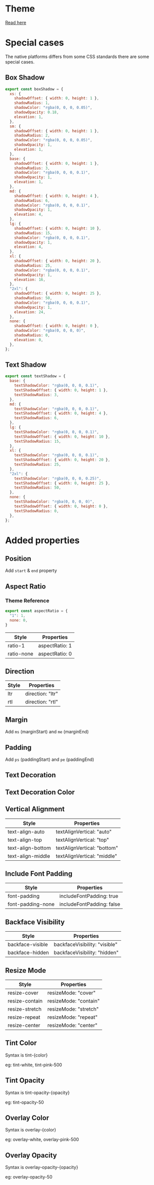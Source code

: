 # Theme

[Read here](../moon/theme.md)

# Special cases

The native platforms differs from some CSS standards there are some special cases.

## Box Shadow

```js
export const boxShadow = {
  xs: {
    shadowOffset: { width: 0, height: 1 },
    shadowRadius: 1,
    shadowColor: "rgba(0, 0, 0, 0.05)",
    shadowOpacity: 0.18,
    elevation: 1,
  },
  sm: {
    shadowOffset: { width: 0, height: 1 },
    shadowRadius: 2,
    shadowColor: "rgba(0, 0, 0, 0.05)",
    shadowOpacity: 1,
    elevation: 1,
  },
  base: {
    shadowOffset: { width: 0, height: 1 },
    shadowRadius: 3,
    shadowColor: "rgba(0, 0, 0, 0.1)",
    shadowOpacity: 1,
    elevation: 1,
  },
  md: {
    shadowOffset: { width: 0, height: 4 },
    shadowRadius: 6,
    shadowColor: "rgba(0, 0, 0, 0.1)",
    shadowOpacity: 1,
    elevation: 4,
  },
  lg: {
    shadowOffset: { width: 0, height: 10 },
    shadowRadius: 15,
    shadowColor: "rgba(0, 0, 0, 0.1)",
    shadowOpacity: 1,
    elevation: 4,
  },
  xl: {
    shadowOffset: { width: 0, height: 20 },
    shadowRadius: 25,
    shadowColor: "rgba(0, 0, 0, 0.1)",
    shadowOpacity: 1,
    elevation: 16,
  },
  "2xl": {
    shadowOffset: { width: 0, height: 25 },
    shadowRadius: 50,
    shadowColor: "rgba(0, 0, 0, 0.1)",
    shadowOpacity: 1,
    elevation: 24,
  },
  none: {
    shadowOffset: { width: 0, height: 0 },
    shadowColor: "rgba(0, 0, 0, 0)",
    shadowRadius: 0,
    elevation: 0,
  },
};
```

## Text Shadow

```js
export const textShadow = {
  base: {
    textShadowColor: "rgba(0, 0, 0, 0.1)",
    textShadowOffset: { width: 0, height: 1 },
    textShadowRadius: 3,
  },
  md: {
    textShadowColor: "rgba(0, 0, 0, 0.1)",
    textShadowOffset: { width: 0, height: 4 },
    textShadowRadius: 6,
  },
  lg: {
    textShadowColor: "rgba(0, 0, 0, 0.1)",
    textShadowOffset: { width: 0, height: 10 },
    textShadowRadius: 15,
  },
  xl: {
    textShadowColor: "rgba(0, 0, 0, 0.1)",
    textShadowOffset: { width: 0, height: 20 },
    textShadowRadius: 25,
  },
  "2xl": {
    textShadowColor: "rgba(0, 0, 0, 0.25)",
    textShadowOffset: { width: 0, height: 25 },
    textShadowRadius: 50,
  },
  none: {
    textShadowColor: "rgba(0, 0, 0, 0)",
    textShadowOffset: { width: 0, height: 0 },
    textShadowRadius: 0,
  },
};
```

# Added properties

## Position

Add `start` & `end` property

## Aspect Ratio

### Theme Reference

```js
export const aspectRatio = {
  "1": 1,
  none: 0,
}
```

| Style | Properties |
|-------|------------|
| ratio-1 | aspectRatio: 1 |
| ratio-none | 	aspectRatio: 0 |

## Direction

| Style | Properties |
|-------|------------|
| ltr | direction: "ltr" |
| rtl | direction: "rtl" |

## Margin

Add `ms` (marginStart) and `me` (marginEnd)

## Padding

Add `ps` (paddingStart) and `pe` (paddingEnd)

## Text Decoration

## Text Decoration Color

## Vertical Alignment

| Style | Properties |
|-------|------------|
| text-align-auto | textAlignVertical: "auto" |
| text-align-top | textAlignVertical: "top" |
| text-align-bottom | textAlignVertical: "bottom" |
| text-align-middle | textAlignVertical: "middle" |

## Include Font Padding

| Style | Properties |
|-------|------------|
| font-padding | includeFontPadding: true |
| font-padding-none	| includeFontPadding: false |

## Backface Visibility

| Style | Properties |
|-------|------------|
| backface-visible | backfaceVisibility: "visible" |
| backface-hidden | backfaceVisibility: "hidden" |

## Resize Mode

| Style | Properties |
|-------|------------|
| resize-cover | resizeMode: "cover" |
| resize-contain | resizeMode: "contain" |
| resize-stretch | resizeMode: "stretch" |
| resize-repeat | resizeMode: "repeat" |
| resize-center | resizeMode: "center" |

## Tint Color

Syntax is tint-{color}

eg: tint-white, tint-pink-500

## Tint Opacity

Syntax is tint-opacity-{opacity}

eg: tint-opacity-50

## Overlay Color

Syntax is overlay-{color}

eg: overlay-white, overlay-pink-500

## Overlay Opacity

Syntax is overlay-opacity-{opacity}

eg: overlay-opacity-50
